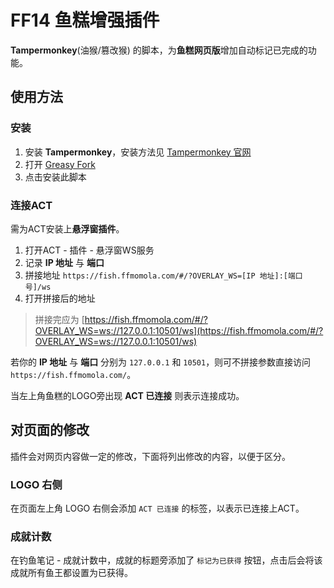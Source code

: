 # FF14 鱼糕增强插件
**Tampermonkey**(油猴/篡改猴) 的脚本，为**鱼糕网页版**增加自动标记已完成的功能。

## 使用方法
### 安装
1. 安装 **Tampermonkey**，安装方法见 [Tampermonkey 官网](https://www.tampermonkey.net/)
1. 打开 [Greasy Fork](https://greasyfork.org/zh-CN/scripts/473716)
2. 点击安装此脚本

### 连接ACT
需为ACT安装上**悬浮窗插件**。

1. 打开ACT - 插件 - 悬浮窗WS服务
2. 记录 **IP 地址** 与 **端口**
3. 拼接地址 `https://fish.ffmomola.com/#/?OVERLAY_WS=[IP 地址]:[端口号]/ws`
4. 打开拼接后的地址

> 拼接完应为 [https://fish.ffmomola.com/#/?OVERLAY_WS=ws://127.0.0.1:10501/ws](https://fish.ffmomola.com/#/?OVERLAY_WS=ws://127.0.0.1:10501/ws)

若你的 **IP 地址** 与 **端口** 分别为 `127.0.0.1` 和 `10501`，则可不拼接参数直接访问 `https://fish.ffmomola.com/`。

当左上角鱼糕的LOGO旁出现 __ACT 已连接__ 则表示连接成功。

## 对页面的修改
插件会对网页内容做一定的修改，下面将列出修改的内容，以便于区分。

### LOGO 右侧
在页面左上角 LOGO 右侧会添加 `ACT 已连接` 的标签，以表示已连接上ACT。

### 成就计数
在钓鱼笔记 - 成就计数中，成就的标题旁添加了 `标记为已获得` 按钮，点击后会将该成就所有鱼王都设置为已获得。
